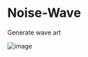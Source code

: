# Noise-Wave
Generate wave art

![image](https://user-images.githubusercontent.com/23628986/228827979-b2b334a8-4f87-4af9-880a-401bd8f33a46.png)
